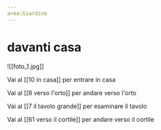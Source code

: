 ```yaml
---
area:Giardino
---
```

# davanti casa

![[foto_1.jpg]]

Vai al [[10 in casa]] per entrare in casa

Vai al [[8 verso l'orto]] per andare verso l'orto

Vai al [[7 il tavolo grande]] per esaminare il tavolo

Vai al [[61 verso il cortile]] per andare verso il cortile